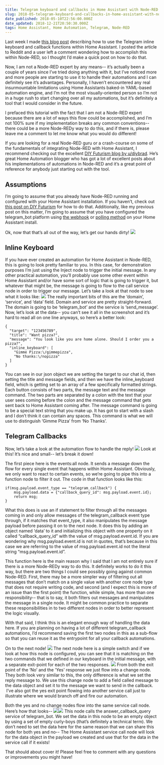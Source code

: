 ```yaml
---
title: Telegram keyboard and callbacks in Home Assistant with Node-RED
slug: 2018-05-telegram-keyboard-and-callbacks-in-home-assistant-with-node-red
date_published: 2018-05-10T22:56:00.000Z
date_updated: 2018-12-21T20:50:30.000Z
tags: Home Assistant, Home Automation, Telegram, Node-RED
---
```


Last week I made [this blog post](https://midwinter.cc/post/the-simple-guide-to-creating-actionable-notifications-in-home-assistant-using-telegram-s-custom-inline-keyboard-and-telegram_callbacks_SJiJnOqpG/) describing how to use the Telegram inline keyboard and callback functions within Home Assistant. I posted the article to Reddit and a user left a comment wondering how to accomplish this within Node-RED, so I thought I’d make a quick post on how to do that.

Now, I am not a Node-RED expert by any means-- it’s actually been a couple of years since I’ve tried doing anything with it, but I’ve noticed more and more people are starting to use it to handle their automations and I can definitely see it’s advantages. Personally, I haven’t encountered any real insurmountable limitations using Home Assistants baked-in YAML-based automation engine, and I’m not the most visually-oriented person so I’m not in a huge rush to start changing over all my automations, but it’s definitely a tool that I would consider in the future.

I prefaced this tutorial with the fact that I am not a Node-RED expert because there are a lot of ways this flow could be accomplished, and I’m not 100% sure if my implementation breaks any common conventions-- there could be a more Node-REDy way to do this, and if there is, please leave me a comment to let me know what you would do different!

If you are looking for a real Node-RED guru or a crash-course on some of the fundamentals of integrating Node-RED with Home Assistant, I recommend checking out the excellent [DIY Futurism blog by u/diybrad](https://diyfuturism.com/). He’s great Home Automation blogger who has got a lot of excellent posts about his implementations of automations in Node-RED and it’s a great point of reference for anybody just starting out with the tool.

## Assumptions

I’m going to assume that you already have Node-RED running and configured with your Home Assistant installation. If you haven’t, check out [this post on DIY Futurism](https://diyfuturism.com/index.php/2017/11/26/the-open-source-smart-home-getting-started-with-home-assistant-node-red/) for how to do that. Additionally, like my previous post on this matter, I’m going to assume that you have configured the telegram_bot platform using [the webhook](https://www.home-assistant.io/components/telegram_bot.webhooks/) or [polling method](https://www.home-assistant.io/components/telegram_bot.polling/) on your Home Assistant install.

Ok, now that that’s all out of the way, let’s get our hands dirty!
![](/src/images/2018/12/BkVNvaZRz--1-.png)
## Inline Keyboard

If you have ever created an automation for Home Assistant in Node-RED, this is going to look pretty familiar to you. In this case, for demonstration purposes I’m just using the Inject node to trigger the initial message. In any other practical automation, you’ll probably use some other event within Home Assistant and/or have some sort of logic that is going to trigger it, but whatever that might be, the message is going to flow to the call service node in order to trigger our message. Let’s take a look at that node to see what it looks like:
![](/src/images/2018/12/r1bqwaZCz--1-.png)
The really important bits of this are the ‘domain’, ‘service’, and ‘data’ field. Domain and service are pretty straight-forward. The domain is going to be ‘telegram_bot’ and the service is ‘send_message’. Now, let’s look at the data-- you can’t see it all in the screenshot and it’s hard to read all on one line anyways, so here’s a better look:

    {
      "target": "123456789",
      "title": "Want pizza?",
      "message": "You look like you are home alone. Should I order you a pizza?",
      "inline_keyboard": [
        "Gimme Pizza:\/gimmepizza",
        "No thanks:\/nopizza"
      ]
    }

You can see in our json object we are setting the target to our chat id, then setting the title and message fields, and then we have the inline_keyboard field, which is getting set to an array of a few specifically formatted strings. Each button consists of two parts, the message text and the message command. The two parts are separated by a colon with the text that your user sees coming before the colon and the message command that gets sent back to Home Assistant coming after. The message command is going to be a special text string that you make up. It has got to start with a slash and I don’t think it can contain any spaces. This command is what we will use to distinguish ‘Gimme Pizza’ from ‘No Thanks’.

## Telegram Callbacks

Now, let’s take a look at the automation flow to handle the reply!
![](/src/images/2018/12/BypVOTZ0z.png)
Look at this! It’s nice and small-- let’s break it down!

The first piece here is the events:all node. It sends a message down the flow for every single event that happens within Home Assistant. Obviously, we only want to react to certain events, so we’re going to pipe this into a function node to filter it out. The code in that function looks like this:

    if(msg.payload.event_type == "telegram_callback") {
        msg.payload.data = {"callback_query_id": msg.payload.event.id};
        return msg;    
    }

What this does is use an if statement to filter through all the messages coming in and only allow messages of the telegram_callback event type through, if it matches that event_type, it also manipulates the message payload before passing it on to the next node. It does this by adding an object named ‘data’ to it and initializing this object with one property on it called “callback_query_id” with the value of msg.payload.event.id. If you are wondering why msg.payload.event.id is not in quotes, that’s because in this case we are referring to the value of msg.payload.event.id not the literal string “msg.payload.event.id”.

This function here is the main reason why I said that I am not entirely sure if there is a more Node-REDy way to do this. It definitely works to do it this way, but there are two things I could see possibly going against common Node-RED. First, there may be a more simpler way of filtering out all messages that don’t match on a single value with another core node type that does not require writing code, and second (and I expect this is more of an issue than the first point) the function, while simple, has more than one responsibility-- that is to say, it both filters out messages and manipulates the message in a single node. It might be common practice to separate these responsibilities in to two different nodes in order to better represent the logic visually.

With that said, I think this is an elegant enough way of handling the data here. If you are planning on having a lot of different telegram_callback automations, I’d recommend saving the first two nodes in this as a sub-flow so that you can reuse it as the entrypoint for all your callback automations.

On to the next node!
![](/src/images/2018/12/HyPi-T@0M.png)
The next node here is a simple switch and if we look at how this node is configured, you can see that it is matching on the two commands that we defined in our keyboard in the initial message, with a separate exit-point for each of the two responses.
![](/src/images/2018/12/r1zaKabRf.png)
From both the exit point of the ‘No’ and the 'Yes' response we just flow into a change node. They both look very similar to this, the only difference is what we set the reply message to. We use this change node to add a field called message to the data object and set it to the message we want to send in the callback.  I’ve also got the yes exit point flowing into another service call just to illustrate where we would branch off and fire our automation.

Both the yes and no change nodes flow into the same service call node. Here’s how that looks--
![](/src/images/2018/12/HkGm9aZAM.png)![](https://149walnut.com/images/HkGm9aZAM.png)
This node calls the answer_callback_query service of telegram_bot. We set the data in this node to be an empty object by using a set of empty curly-boys (that’s definitely a technical term). We don’t need to set the data here for the same reason that we can share this node for both yes and no-- The Home Assistant service call node will look for the data object in the payload we created and use that for the data in the service call if it exists!

That should about cover it! Please feel free to comment with any questions or improvements you might have!

